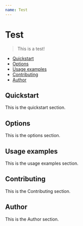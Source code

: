 ```yaml
---
name: Test
---
```

# Test

> This is a test!

<!-- toc -->

- [Quickstart](#quickstart)
- [Options](#options)
- [Usage examples](#usage-examples)
- [Contributing](#contributing)
- [Author](#author)

<!-- tocstop -->

## Quickstart
This is the quickstart section.

## Options
This is the options section.

## Usage examples
This is the usage examples section.

## Contributing
This is the Contributing section.

## Author
This is the Author section.
